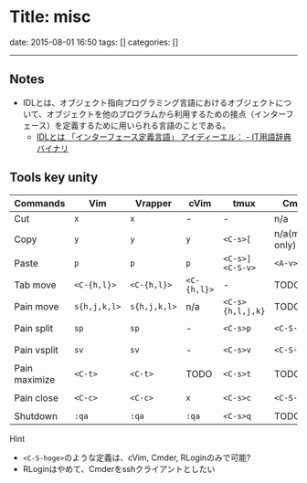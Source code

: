 # Title: misc

date: 2015-08-01 16:50
tags: []
categories: []

---

## Notes

* IDLとは、オブジェクト指向プログラミング言語におけるオブジェクトについて、オブジェクトを他のプログラムから利用するための接点（インターフェース）を定義するために用いられる言語のことである。
	* [IDLとは 「インターフェース定義言語」 アイディーエル： - IT用語辞典バイナリ](http://www.sophia-it.com/content/IDL)

## Tools key unity

Commands      | Vim          | Vrapper      | cVim        | tmux                    | Cmder           | RLogin
---           | ---          | ---          | ---         | ---                     | ---             | ---
Cut           | `x`          | `x`          | -           | -                       | n/a             | n/a
Copy          | `y`          | `y`          | `y`         | `<C-s>[`                | n/a(mouse only) | `<A-c>`
Paste         | `p`          | `p`          | `p`         | `<C-s>]`<br />`<C-S-v>` | `<A-v>`         | `<A-v>`
Tab move      | `<C-{h,l}>`  | `<C-{h,l}>`  | `<C-{h,l}>` | -                       | TODO            | TODO
Pain move     | `s{h,j,k,l>` | `s{h,j,k,l>` | n/a         | `<C-s>{h,l,j,k}`        | TODO            | TODO
Pain split    | `sp`         | `sp`         | -           | `<C-s>p`                | `<C-S-p>`       | `<C-S-p>`
Pain vsplit   | `sv`         | `sv`         | -           | `<C-s>v`                | `<C-S-v>`       | `<C-S-v>`
Pain maximize | `<C-t>`      | `<C-t>`      | TODO        | `<C-s>t`                | TODO            | TODO
Pain close    | `<C-c>`      | `<C-c>`      | `x`         | `<C-s>c`                | `<C-S-c>`       | `<C-S-c>`
Shutdown      | `:qa`        | `:qa`        | `:qa`       | `<C-s>q`                | TODO            | TODO

Hint

* `<C-S-hoge>`のような定義は、cVim, Cmder, RLoginのみで可能?
* RLoginはやめて、Cmderをsshクライアントとしたい

